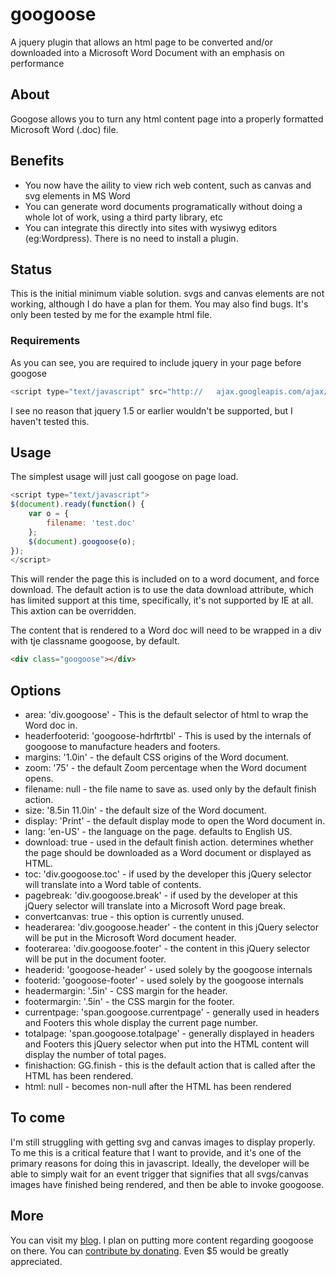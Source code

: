 # googoose
A jquery plugin that allows an html page to be converted and/or downloaded into a Microsoft Word Document with an emphasis on performance

## About
Googose allows you to turn any html content page into a properly formatted Microsoft Word (.doc) file.

## Benefits
* You now have the aility to view rich web content, such as canvas and svg elements in MS Word
* You can generate word documents programatically without doing a whole lot of work, using a third party library, etc
* You can integrate this directly into sites with wysiwyg editors (eg:Wordpress). There is no need to install a plugin.

## Status
This is the initial minimum viable solution. svgs and canvas elements are not working, although I do have a plan for them. You may also find bugs. It's only been tested by me for the example html file.

### Requirements
As you can see, you are required to include jquery in your page before googose

``` javascript
<script type="text/javascript" src="http://   ajax.googleapis.com/ajax/libs/jquery/1.6.2/   jquery.min.js"></script>                      <script type="text/javascript" src="http://   github.com/aadel112/googoose/js/jquery.googoose.js"></script>
```

I see no reason that jquery 1.5 or earlier wouldn't be supported, but I haven't tested this.

## Usage
The simplest usage will just call googose on page load.

``` javascript
<script type="text/javascript">
$(document).ready(function() {
    var o = {
        filename: 'test.doc'
    };
    $(document).googoose(o);
});
</script>
```

This will render the page this is included on to a word document, and force download. The default action is to use the data download attribute, which has limited support at this time, specifically, it's not supported by IE at all. This axtion can be overridden.

The content that is rendered to a Word doc will need to be wrapped in a div with tje classname googoose, by default.

``` html
<div class="googoose"></div>
```

## Options
* area: 'div.googoose' - This is the default selector of html to wrap the Word doc in.
* headerfooterid: 'googoose-hdrftrtbl' - This is used by the internals of googoose to manufacture headers and footers.
* margins: '1.0in' - the default CSS origins of the Word document. 
* zoom: '75' - the default Zoom percentage when the Word document opens.
* filename: null - the file name to save as. used only by the default finish action.
* size: '8.5in 11.0in' - the default size of the Word document.
* display: 'Print' - the default display mode to open the Word document in.
* lang: 'en-US' - the language on the page. defaults to English US.
* download: true - used in the default finish action. determines whether the page should be downloaded as a Word document or displayed as HTML.
* toc: 'div.googoose.toc' - if used by the developer this jQuery selector will translate into a Word table of contents.
* pagebreak: 'div.googoose.break' - if used by the developer at this jQuery selector will translate into a Microsoft Word page break.
* convertcanvas: true - this option is currently unused.
* headerarea: 'div.googoose.header' - the content in this jQuery selector will be put in the Microsoft Word document header.
* footerarea: 'div.googoose.footer' - the content in this jQuery selector will be put in the document footer.
* headerid: 'googoose-header' - used solely by the googoose internals
* footerid: 'googoose-footer' - used solely by the googoose internals
* headermargin: '.5in' - CSS margin for the header.
* footermargin: '.5in' - the CSS margin for the footer.
* currentpage: 'span.googoose.currentpage' - generally used in headers and Footers this whole display the current page number.
* totalpage: 'span.googoose.totalpage' - generally displayed in headers and Footers this jQuery selector when put into the HTML content will display the number of total pages.
* finishaction: GG.finish - this is the default action that is called after the HTML has been rendered.
* html: null - becomes non-null after the HTML has been rendered

## To come
I'm still struggling with getting svg and canvas images to display properly. To me this is a critical feature that I want to provide, and it's one of the primary reasons for doing this in javascript. Ideally, the developer will be able to simply wait for an event trigger that signifies that all svgs/canvas images have finished being rendered, and then be able to invoke googoose.

## More
You can visit my [blog](http://aadel112.com). I plan on putting more content regarding googoose on there. You can [contribute by donating](https://www.paypal.me/aadel112/5). Even $5 would be greatly appreciated. 
